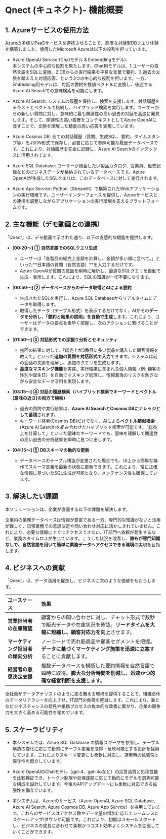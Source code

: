 # Qnect (キュネクト)- 機能概要

## 1. Azureサービスの使用方法

Azureの多様なPaaSサービスを連携させることで、高度な対話型DBクエリ体験を構築しました。使用したMicrosoft Azureは以下の役割を担っています。

- Azure OpenAI Service (Chatモデル & Embeddingモデル):  
本システムの中心的な役割を果たします。Chat用モデルは、1.ユーザーの自然言語をSQLに変換、2.DBからの実行結果を平易な言葉で要約、3.過去の文脈を踏まえた対話応答、という3つの中心的な役割を担います。一方、Embedding用モデルは、対話の要約を数値ベクトルに変換し、後述するAzure AI Searchでの意味検索を可能にします。

- Azure AI Search:
システムの履歴を保持し、検索を支援します。対話履歴をテキストとベクトルで格納し、ハイブリッド検索を実行します。ユーザーからの新しい質問に対し、意味的に最も関連性の高い過去の対話を高速に発見します。そして、関連性の高い履歴をコンテキストとしてAzure OpenAIに渡すことで、文脈を理解した精度の高い応答を実現しています。

- Azure Cosmos DB:
全ての対話履歴（質問、生成SQL、要約、タイムスタンプ等）をJSON形式で保存し、必要に応じて参照可能な履歴データベースです。これにより、対話履歴を完全に記録し、Azure AI Searchのインデックスに活用されてます。

- Azure SQL Database:
ユーザーが照会したい製品カタログ、従業員、販売記録などのビジネスデータが格納されているデータベースです。Azure OpenAIが生成したSQLクエリは、このデータベースに対して実行されます。

- Azure App Service:
Python（Streamlit）で構築されたWebアプリケーションの実行環境です。ユーザーインターフェースを提供し、Azureサービスとの連携を調整しながらアプリケーションの実行環境を支えるプラットフォームです。


## 2. 主な機能（デモ動画との連携）

「Qnect」は、デモ動画で示された通り、以下の直感的な機能を提供します。

* **\[00:20～\] ① 自然言語でのSQLクエリ生成**
  * ユーザーは「各製品の総売上金額を計算し、金額が多い順に並べて。」といった**日本語の質問（自然言語）**を入力するだけです。
  * Azure OpenAIが質問の意図を瞬時に解析し、最適なSQLクエリを自動で生成・表示します。これにより、SQLの知識が一切不要になります。

* **\[00:50～\] ② データベースからのデータ取得とAIによる要約**
  * 生成されたSQLを実行し、Azure SQL Databaseからリアルタイムにデータを取得します。
  * 取得したデータ（テーブル形式）を表示するだけでなく、AIがその**データを分析し、「要約と結果の説明」を自動で生成**します。これにより、ユーザーはデータの要点を素早く把握し、次のアクションに繋げることができます。

* **\[01:50～\] ③ 対話形式での深掘り分析とセキュリティ**
  * 初回の結果に対して、「総売上が3番目に多い製品を購入した顧客情報を教えて」といった**追加の質問を対話形式で入力**できます。システムは前の会話の文脈を理解し、追加のクエリを生成します。
  * **高度なマスキング機能**を実装。実行結果に含まれる個人情報（例: 顧客の性別や誕生日）を自動でマスキング処理し、情報漏洩のリスクを防ぎながら安全なデータ活用を実現します。

* **\[03:15～\] ④ 対話の履歴検索（ハイブリッド検索でキーワードとベクトル(意味の近さ)の両方で検索）**
  * 過去の質問や実行結果は、**Azure AI SearchとCosmos DBにナレッジとして蓄積**されます。
  * キーワード検索(Cosmos DB)だけでなく、AIによる**ベクトル類似検索**(Azure AI Search)を組み合わせたハイブリッド検索が可能です。「総売上を計算して」といった曖昧なキーワードでも、意味を理解して関連性の高い過去の分析結果を瞬時に見つけ出します。

* **\[04:15～\] ⑤ DBスキーマの動的な更新**
  * データベースのテーブル構造が変更された場合でも、UI上から簡単な操作でスキーマ定義を最新の状態に更新できます。これにより、常に正確な情報に基づいたSQL生成が可能となり、メンテナンス性も確保しています。


## 3. 解決したい課題

本ソリューションは、企業が直面する以下の課題を解決します。

企業内の業務データベースは情報が豊富である一方、専門的な知識がないと活用が難しく、日常業務での意思決定や問い合わせ対応に活かしきれていません。これにより、必要な情報にすぐにアクセスできない、IT部門へ依頼が発生するなど、業務のタイムロスが生じています。こうした状況を改善し、**誰もが専門知識なしで、自然言語を用いて簡単に業務データへアクセスできる環境**の実現を目指します。

## 4. ビジネスへの貢献

「Qnect」は、データ活用を促進し、ビジネスに次のような価値をもたらします。

| ユースケース | 効果 | 
| :--- | :--- | 
| **営業担当者の在庫確認** | 顧客からの問い合わせに対し、チャット形式で数秒で販売データや在庫状況を確認。**リードタイムを大幅に短縮し、顧客対応力を向上**させます。 | 
| **マーケティング担当者の傾向分析** | ノーコードで売れ筋商品や顧客セグメントを把握。**データに基づくマーケティング施策を迅速に立案**することに貢献します。 | 
| **経営者の意思決定支援** | 複数データベースを横断した要約情報を自然言語で瞬時に取得。**膨大な分析時間を削減し、迅速かつ的確な経営判断を支援**します。 | 

全社員がデータアナリストのように振る舞える環境を提供することで、組織全体のデータリテラシーを向上させ、IT部門の負荷を軽減します。これにより、新たなビジネスチャンスの発見や業務プロセスの抜本的な改善に繋がり、企業の競争力を大きく高める可能性を秘めています。

## 5. スケーラビリティ
- 本システムでは、Azure SQL Database の情報スキーマを参照し、テーブル構造の変化に応じて動的にテーブル定義を取得・反映可能とする設計を採用しています。これによりスキーマ変更にも柔軟に対応し、運用時の拡張性と保守性を両立しています。

- Azure OpenAIのChatモデル（gpt-4、gpt-4oなど）の応答品質と処理性能を比較検証でき、トークン制限や処理速度に応じて動的にモデルを選択可能な構成を設計しています。今後のAPIアップデートにも柔軟に対応できる拡張性を備えています。

- 本システムは、Azureのサービス（Azure OpenAI, Azure SQL Database, Azure AI Search, Azure Cosmos DB, Azure App Service）を採用しています。これらのサービスはアクセス数やデータ量の増加に応じてシームレスにスケールアップ/ダウンが可能です。これにより、初期はスモールスタートし、ビジネスの成長に合わせて柔軟かつコスト効率よくシステムを拡張していくことができます。

